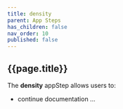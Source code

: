 ```yaml
---
title: density
parent: App Steps
has_children: false
nav_order: 10
published: false
---
```


## {{page.title}}

The **density** appStep allows users to:

- continue documentation ...
